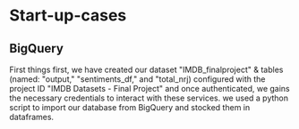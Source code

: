 # Start-up-cases

## BigQuery

First things first, we have created our dataset "IMDB_finalproject" & tables (named: "output," "sentiments_df," and "total_nrj) configured with the project ID "IMDB Datasets - Final Project" and once authenticated, we gains the necessary credentials to interact with these services. we used a python script to import our database from BigQuery and stocked them in dataframes. 
